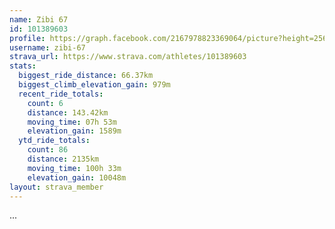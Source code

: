 ```yaml
---
name: Zibi 67
id: 101389603
profile: https://graph.facebook.com/2167978823369064/picture?height=256&width=256
username: zibi-67
strava_url: https://www.strava.com/athletes/101389603
stats:
  biggest_ride_distance: 66.37km
  biggest_climb_elevation_gain: 979m
  recent_ride_totals:
    count: 6
    distance: 143.42km
    moving_time: 07h 53m
    elevation_gain: 1589m
  ytd_ride_totals:
    count: 86
    distance: 2135km
    moving_time: 100h 33m
    elevation_gain: 10048m
layout: strava_member
--- 
```

...
